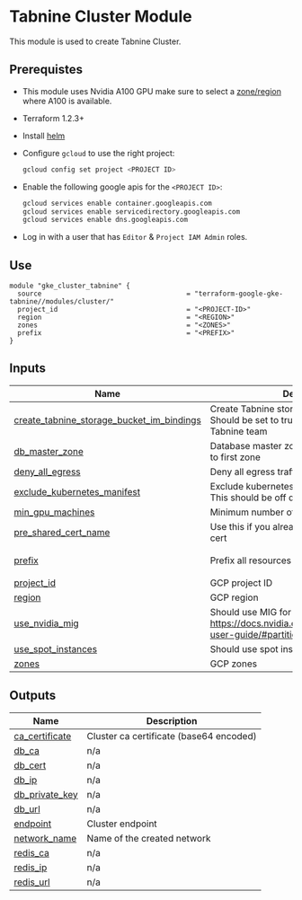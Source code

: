 # Tabnine Cluster Module

This module is used to create Tabnine Cluster.

## Prerequistes

- This module uses Nvidia A100 GPU make sure to select a [zone/region](https://cloud.google.com/compute/docs/gpus/gpu-regions-zones) where A100 is available.
- Terraform 1.2.3+
- Install [helm](https://helm.sh/)
- Configure `gcloud` to use the right project:

  ```bash
  gcloud config set project <PROJECT ID>
  ```

- Enable the following google apis for the `<PROJECT ID>`:

  ```bash
  gcloud services enable container.googleapis.com
  gcloud services enable servicedirectory.googleapis.com
  gcloud services enable dns.googleapis.com
  ```

- Log in with a user that has `Editor` & `Project IAM Admin` roles.

## Use

```hcl
module "gke_cluster_tabnine" {
  source                                    = "terraform-google-gke-tabnine//modules/cluster/"
  project_id                                = "<PROJECT-ID>"
  region                                    = "<REGION>"
  zones                                     = "<ZONES>"
  prefix                                    = "<PREFIX>"
}
```

<!-- BEGIN_TF_DOCS -->
## Inputs

| Name | Description | Type | Default | Required |
|------|-------------|------|---------|:--------:|
| <a name="input_create_tabnine_storage_bucket_im_bindings"></a> [create\_tabnine\_storage\_bucket\_im\_bindings](#input\_create\_tabnine\_storage\_bucket\_im\_bindings) | Create Tabnine storage bucket im bindings. Should be set to true only when run by Tabnine team | `bool` | `false` | no |
| <a name="input_db_master_zone"></a> [db\_master\_zone](#input\_db\_master\_zone) | Database master zone. If not set, will default to first zone | `string` | `null` | no |
| <a name="input_deny_all_egress"></a> [deny\_all\_egress](#input\_deny\_all\_egress) | Deny all egress traffic | `bool` | `true` | no |
| <a name="input_exclude_kubernetes_manifest"></a> [exclude\_kubernetes\_manifest](#input\_exclude\_kubernetes\_manifest) | Exclude kubernetes manifest installations. This should be off during initial installation | `bool` | `false` | no |
| <a name="input_min_gpu_machines"></a> [min\_gpu\_machines](#input\_min\_gpu\_machines) | Minimum number of GPU instances | `number` | `1` | no |
| <a name="input_pre_shared_cert_name"></a> [pre\_shared\_cert\_name](#input\_pre\_shared\_cert\_name) | Use this if you already uploaded a pre-shared cert | `string` | `null` | no |
| <a name="input_prefix"></a> [prefix](#input\_prefix) | Prefix all resources names | `string` | `"tabnine-self-hosted"` | no |
| <a name="input_project_id"></a> [project\_id](#input\_project\_id) | GCP project ID | `string` | n/a | yes |
| <a name="input_region"></a> [region](#input\_region) | GCP region | `string` | n/a | yes |
| <a name="input_use_nvidia_mig"></a> [use\_nvidia\_mig](#input\_use\_nvidia\_mig) | Should use MIG for the GPU (see https://docs.nvidia.com/datacenter/tesla/mig-user-guide/#partitioning) | `bool` | `false` | no |
| <a name="input_use_spot_instances"></a> [use\_spot\_instances](#input\_use\_spot\_instances) | Should use spot instances | `bool` | `false` | no |
| <a name="input_zones"></a> [zones](#input\_zones) | GCP zones | `list(string)` | n/a | yes |

## Outputs

| Name | Description |
|------|-------------|
| <a name="output_ca_certificate"></a> [ca\_certificate](#output\_ca\_certificate) | Cluster ca certificate (base64 encoded) |
| <a name="output_db_ca"></a> [db\_ca](#output\_db\_ca) | n/a |
| <a name="output_db_cert"></a> [db\_cert](#output\_db\_cert) | n/a |
| <a name="output_db_ip"></a> [db\_ip](#output\_db\_ip) | n/a |
| <a name="output_db_private_key"></a> [db\_private\_key](#output\_db\_private\_key) | n/a |
| <a name="output_db_url"></a> [db\_url](#output\_db\_url) | n/a |
| <a name="output_endpoint"></a> [endpoint](#output\_endpoint) | Cluster endpoint |
| <a name="output_network_name"></a> [network\_name](#output\_network\_name) | Name of the created network |
| <a name="output_redis_ca"></a> [redis\_ca](#output\_redis\_ca) | n/a |
| <a name="output_redis_ip"></a> [redis\_ip](#output\_redis\_ip) | n/a |
| <a name="output_redis_url"></a> [redis\_url](#output\_redis\_url) | n/a |
<!-- END_TF_DOCS -->
